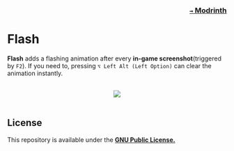 ### <p align=right>[`→` Modrinth](https://modrinth.com/mod/flash)</p>

# Flash

**Flash** adds a flashing animation after every **in-game screenshot**(triggered by `F2`). If you need to, pressing `⌥ Left Alt (Left Option)` can clear the animation instantly.

<br />
<div align="center">
  <picture>
    <source
      media="(prefers-color-scheme: dark)"
      srcset="https://github.com/KrLite/Flash/blob/artwork/content/Night.gif?raw=true"
     />
    <img src="https://github.com/KrLite/Flash/blob/artwork/content/Day.gif?raw=true" />
  </picture>
</div>
<br />

## License

This repository is available under the **[GNU Public License.](LICENSE)**
